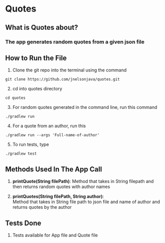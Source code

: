 # Quotes  

## What is Quotes about?
### The app generates random quotes from a given json file

## How to Run the File
1. Clone the git repo into the terminal using the command   
```
git clone https://github.com/jnelsonjava/quotes.git
```

2. cd into quotes directory  
``` 
cd quotes  
```
3. For random quotes generated in the command line, run this command
```
./gradlew run
```
4. For a quote from an author, run this
```
./gradlew run --args 'Full-name-of-author'  
```
5. To run tests, type
```
./gradlew test
```

## Methods Used In The App Call
1. __printQuote(String filePath)__:    Method that takes in String filepath and then returns random quotes with author names

2. __printQuotes(String filePath, String author)__:  
Method that takes in String file path to json file and name of author and returns quotes by the author   

## Tests Done
1. Tests available for App file and Quote file    
